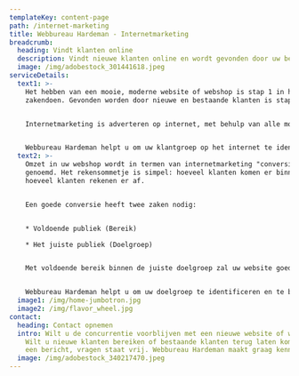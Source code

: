 ```yaml
---
templateKey: content-page
path: /internet-marketing
title: Webbureau Hardeman - Internetmarketing
breadcrumb:
  heading: Vindt klanten online
  description: Vindt nieuwe klanten online en wordt gevonden door uw bestaande klanten.
  image: /img/adobestock_301441618.jpeg
serviceDetails:
  text1: >-
    Het hebben van een mooie, moderne website of webshop is stap 1 in het online
    zakendoen. Gevonden worden door nieuwe en bestaande klanten is stap 2. 


    Internetmarketing is adverteren op internet, met behulp van alle moderne hulpmidellen zoals e-mail campagnes, social media en Google adWords.


    Webbureau Hardeman helpt u om uw klantgroep op het internet te identifieren en naar uw website te brengen.
  text2: >-
    Omzet in uw webshop wordt in termen van internetmarketing "conversie"
    genoemd. Het rekensommetje is simpel: hoeveel klanten komen er binnen en
    hoeveel klanten rekenen er af.


    Een goede conversie heeft twee zaken nodig:


    * Voldoende publiek (Bereik)

    * Het juiste publiek (Doelgroep)


    Met voldoende bereik binnen de juiste doelgroep zal uw website goed gaan converteren. Ontbreekt een van de twee ingredienten dan blijft de gehoopte conversie, en daarmee omzet, achter.


    Webbureau Hardeman helpt u om uw doelgroep te identificeren en te bereiken. Neem contact op om de mogelijkheden te bespreken.
  image1: /img/home-jumbotron.jpg
  image2: /img/flavor_wheel.jpg
contact:
  heading: Contact opnemen
  intro: Wilt u de concurrentie voorblijven met een nieuwe website of webshop?
    Wilt u nieuwe klanten bereiken of bestaande klanten terug laten komen? Stuur
    een bericht, vragen staat vrij. Webbureau Hardeman maakt graag kennis!
  image: /img/adobestock_340217470.jpeg
---
```

